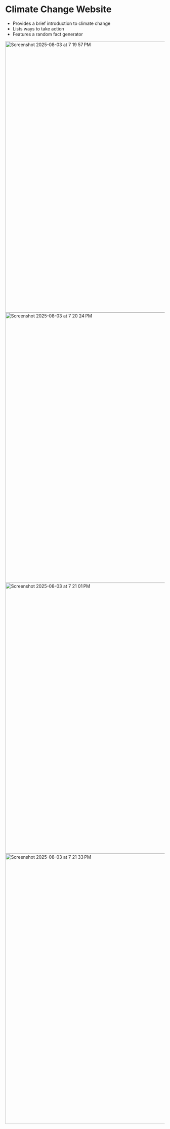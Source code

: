 # Climate Change Website 

- Provides a brief introduction to climate change
- Lists ways to take action
- Features a random fact generator

<img width="1705" height="856" alt="Screenshot 2025-08-03 at 7 19 57 PM" src="https://github.com/user-attachments/assets/eaa451f2-8187-488a-b0dd-f48cee13f129" />  

<img width="1705" height="853" alt="Screenshot 2025-08-03 at 7 20 24 PM" src="https://github.com/user-attachments/assets/d38bd88b-f3cf-4c15-b806-9ffd4285aeff" />  

<img width="1703" height="855" alt="Screenshot 2025-08-03 at 7 21 01 PM" src="https://github.com/user-attachments/assets/c69a9734-c101-4ad7-a0fc-6d0a0ed70761" />  

<img width="1704" height="853" alt="Screenshot 2025-08-03 at 7 21 33 PM" src="https://github.com/user-attachments/assets/41f4e96d-dcfd-440f-97c8-34f24593e4df" />   




